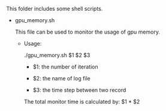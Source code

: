 This folder includes some shell scripts.

* gpu_memory.sh

  This file can be used to monitor the usage of gpu memory.

  * Usage:

    ./gpu_memory.sh $1 $2 $3

	* $1: the number of iteration

	* $2: the name of log file

	* $3: the time step between two record

	The total monitor time is calculated by: $1 * $2
